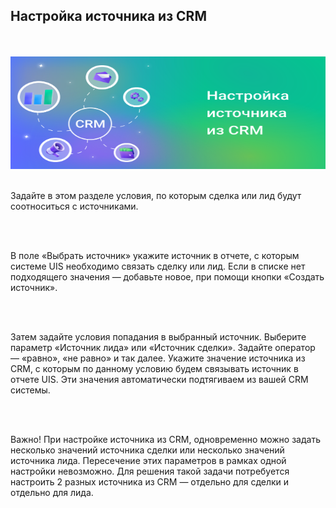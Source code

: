 ## Настройка источника из CRM

<br>
<br>

<img src="CRMSettings.svg" alt="" width="100%" height="180px"/>

<br>
<br>

Задайте в этом разделе условия, по которым сделка или лид будут соотноситься с источниками.

<br>
<br>

В поле «Выбрать источник» укажите источник в отчете, с которым системе UIS необходимо связать сделку или лид. Если в списке нет подходящего значения — добавьте новое, при помощи кнопки «Создать источник».

<br>
<br>

Затем задайте условия попадания в выбранный источник. Выберите параметр «Источник лида» или «Источник сделки». Задайте оператор — «равно», «не равно» и так далее. Укажите значение источника из CRM, с которым по данному условию будем связывать источник в отчете UIS. Эти значения автоматически подтягиваем из вашей CRM системы.


<br>
<br>

Важно! При настройке источника из CRM, одновременно можно задать несколько значений источника сделки или несколько значений источника лида. Пересечение этих параметров в рамках одной настройки невозможно. Для решения такой задачи потребуется настроить 2 разных источника из CRM — отдельно для сделки и отдельно для лида.

